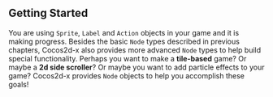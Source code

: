 ## Getting Started
You are using `Sprite`, `Label` and `Action` objects in your game and it is making progress. Besides the basic `Node` types described in previous chapters, Cocos2d-x also provides more advanced `Node` types to help build special functionality. Perhaps you want to make a __tile-based__ game? Or maybe a __2d side scroller__? Or maybe you want to add particle effects to your game? Cocos2d-x provides `Node` objects to help you accomplish these goals!
